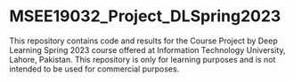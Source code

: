 # MSEE19032_Project_DLSpring2023
This repository contains code and results for the Course Project by Deep Learning Spring 2023 course offered at Information Technology University, Lahore, Pakistan. This repository is only for learning purposes and is not intended to be used for commercial purposes.
